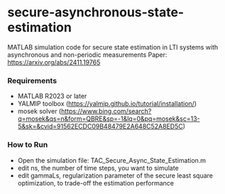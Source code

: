 # secure-asynchronous-state-estimation
MATLAB simulation code for secure state estimation in LTI systems with asynchronous and non-periodic measurements
Paper: https://arxiv.org/abs/2411.19765

### Requirements
- MATLAB R2023 or later
- YALMIP toolbox (https://yalmip.github.io/tutorial/installation/)
- mosek solver (https://www.bing.com/search?q=mosek&qs=n&form=QBRE&sp=-1&lq=0&pq=mosek&sc=13-5&sk=&cvid=91562ECDC09B48479E2A648C52A8ED5C)

### How to Run
- Open the simulation file: TAC_Secure_Async_State_Estimation.m
- edit ns, the number of time steps, you want to simulate
- edit gammaLs, regularization parameter of the secure least square optimization, to trade-off the estimation performance 

